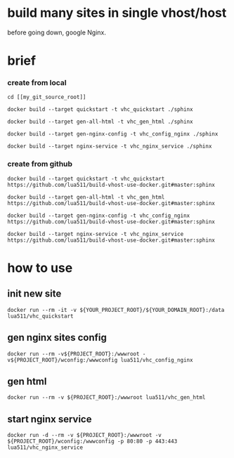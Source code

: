 # build many sites in single vhost/host

before going down, google Nginx.

# brief


### create from local

```
cd [[my_git_source_root]]

docker build --target quickstart -t vhc_quickstart ./sphinx

docker build --target gen-all-html -t vhc_gen_html ./sphinx

docker build --target gen-nginx-config -t vhc_config_nginx ./sphinx

docker build --target nginx-service -t vhc_nginx_service ./sphinx

```

### create from github

```
docker build --target quickstart -t vhc_quickstart https://github.com/lua511/build-vhost-use-docker.git#master:sphinx

docker build --target gen-all-html -t vhc_gen_html https://github.com/lua511/build-vhost-use-docker.git#master:sphinx

docker build --target gen-nginx-config -t vhc_config_nginx https://github.com/lua511/build-vhost-use-docker.git#master:sphinx

docker build --target nginx-service -t vhc_nginx_service https://github.com/lua511/build-vhost-use-docker.git#master:sphinx
```

# how to use

## init new site

```
docker run --rm -it -v ${YOUR_PROJECT_ROOT}/${YOUR_DOMAIN_ROOT}:/data lua511/vhc_quickstart

```

## gen nginx sites config

```
docker run --rm -v${PROJECT_ROOT}:/wwwroot -v${PROJECT_ROOT}/wconfig:/wwwconfig lua511/vhc_config_nginx
```

## gen html

```
docker run --rm -v ${PROJECT_ROOT}:/wwwroot lua511/vhc_gen_html
```

## start nginx service

```
docker run -d --rm -v ${PROJECT_ROOT}:/wwwroot -v ${PROJECT_ROOT}/wconfig:/wwwconfig -p 80:80 -p 443:443 lua511/vhc_nginx_service
```